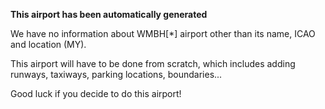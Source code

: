 **This airport has been automatically generated**

We have no information about WMBH[*] airport other than its name, ICAO and location (MY).

This airport will have to be done from scratch, which includes adding runways, taxiways, parking locations, boundaries...

Good luck if you decide to do this airport!